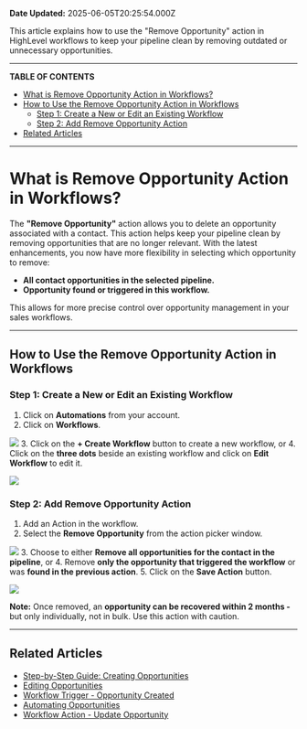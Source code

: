 **Date Updated:** 2025-06-05T20:25:54.000Z

This article explains how to use the "Remove Opportunity" action in HighLevel workflows to keep your pipeline clean by removing outdated or unnecessary opportunities.

---

**TABLE OF CONTENTS**

* [What is Remove Opportunity Action in Workflows?](#What-is-Remove-Opportunity%C2%A0Action%C2%A0in-Workflows?)[](#How-to-Use-the-Remove-Opportunity-Action-in%C2%A0Workflows)
* [How to Use the Remove Opportunity Action in Workflows](#How-to-Use-the-Remove-Opportunity-Action-in%C2%A0Workflows)[](#Step-1%3A-Create-a-New-or-Edit-an-Existing-Workflow)  
   * [Step 1: Create a New or Edit an Existing Workflow](#Step-1%3A-Create-a-New-or-Edit-an-Existing-Workflow)[](#Step-2%3A-Add-Remove-Opportunity-Action)  
   * [Step 2: Add Remove Opportunity Action](#Step-2%3A-Add-Remove-Opportunity-Action)[](#Related-Articles)
* [Related Articles](#Related-Articles)

---

# **What is Remove Opportunity** **Action** **in Workflows?**

  
The **"Remove Opportunity"** action allows you to delete an opportunity associated with a contact. This action helps keep your pipeline clean by removing opportunities that are no longer relevant. With the latest enhancements, you now have more flexibility in selecting which opportunity to remove:  
  
* **All contact opportunities in the selected pipeline.**
* **Opportunity found or triggered in this workflow.**

This allows for more precise control over opportunity management in your sales workflows.

---

## **How to Use the Remove Opportunity Action in** **Workflows**

  
### **Step 1:** Create a New or Edit an Existing Workflow

  
1. Click on **Automations** from your account.
2. Click on **Workflows**.  
    
![](https://jumpshare.com/v/Wxb1Etp807fhM5urjh1y+/Screen+Shot+2025-06-05+at+7.49.49+PM.png)
3. Click on the **\+ Create Workflow** button to create a new workflow, or
4. Click on the **three dots** beside an existing workflow and click on **Edit Workflow** to edit it.  
    
![](https://jumpshare.com/v/nDg3GOLDVnrh4xKSySKh+/Screen+Shot+2025-06-05+at+7.55.56+PM.png)

### **Step 2:** Add Remove Opportunity Action

  
1. Add an Action in the workflow.
2. Select the **Remove Opportunity** from the action picker window.  
    
![](https://jumpshare.com/v/6i6ArGhJ2NEgwNpzjpJi+/Screen+Shot+2025-06-05+at+8.04.10+PM.png)
3. Choose to either **Remove all opportunities for the contact in the pipeline**, or
4. Remove **only the opportunity that triggered the workflow** or was **found in the previous action**.
5. Click on the **Save Action** button.  
    
![](https://jumpshare.com/v/ljzMc3zC67DQjdFN2keu+/GIF+Recording+2025-06-05+at+8.09.21+PM.gif)

**Note:** Once removed, an **opportunity can be recovered within 2 months -** but only individually, not in bulk. Use this action with caution.  

---

## **Related Articles**

  
* **[](https://help.gohighlevel.com/en/support/solutions/articles/155000001999)**[](https://help.gohighlevel.com/en/support/solutions/articles/155000001999)[Step-by-Step Guide: Creating Opportunities](https://help.gohighlevel.com/en/support/solutions/articles/155000001999)
* [Editing Opportunities](https://help.gohighlevel.com/en/support/solutions/articles/155000002001)
* [Workflow Trigger - Opportunity Created](https://help.gohighlevel.com/en/support/solutions/articles/155000003499)
* [Automating Opportunities](https://help.gohighlevel.com/en/support/solutions/articles/155000002048)
* [Workflow Action - Update Opportunity](https://help.gohighlevel.com/en/support/solutions/articles/155000004753)